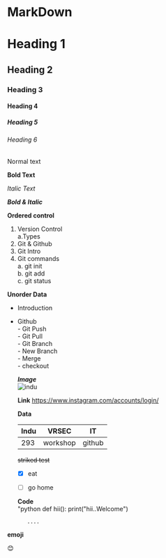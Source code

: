 # MarkDown
# Heading 1
## Heading 2
### Heading 3
#### Heading 4
##### Heading 5
###### Heading 6

Normal text

**Bold Text**

*Italic Text*

***Bold & Italic***

**Ordered control**       
1. Version Control     
   a.Types     
2. Git & Github     
3. Git Intro     
4. Git commands    
  a. git init    
  b. git add    
  c. git status    
  
  ****Unorder Data****      
  -  Introduction   
  -  Github    
            -  Git Push  
            -  Git Pull   
            -  Git Branch   
            -  New Branch   
                   - Merge   
                   - checkout    
                   
                   
      ***Image***   
     ![indu](https://seeklogo.com/images/G/github-logo-5F384D0265-seeklogo.com.png)
                   
                   
       **Link**
       https://www.instagram.com/accounts/login/
       
       
       
       **Data**   
       
       |Indu|VRSEC| IT |
       |----|----|----|
       |293 |workshop|github|
         
         
        ~~striked test~~
        - [x] eat  
        - [ ] go home
         
         
       **Code**  
         "python 
         def hii():
            print("hii..Welcome")
            
            ....
            
            
**emoji**
            

            
            
:blush:
        
        
       
                   
